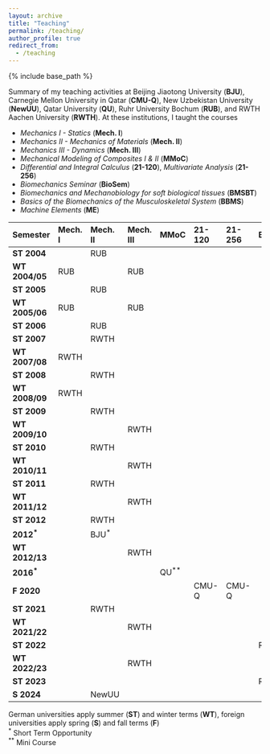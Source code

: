 ```yaml
---
layout: archive
title: "Teaching"
permalink: /teaching/
author_profile: true
redirect_from:
  - /teaching
---
```



{% include base_path %}

Summary of my teaching activities at Beijing Jiaotong University (**BJU**), Carnegie Mellon University in Qatar (**CMU-Q**), New Uzbekistan University (**NewUU**), Qatar University (**QU**),
Ruhr University Bochum (**RUB**), and RWTH Aachen University (**RWTH**). At these institutions, I taught the courses 
* _Mechanics I - Statics_ (**Mech. I**)
* _Mechanics II - Mechanics of Materials_ (**Mech. II**)
* _Mechanics III - Dynamics_ (**Mech. III**)
* _Mechanical Modeling of Composites I & II_ (**MMoC**)
* _Differential and Integral Calculus_ (**21-120**), _Multivariate Analysis_ (**21-256**)
* _Biomechanics Seminar_ (**BioSem**)
*  _Biomechanics and Mechanobiology for soft biological tissues_ (**BMSBT**)
*  _Basics of the Biomechanics of the Musculoskeletal System_  (**BBMS**)
*  _Machine Elements_ (**ME**)

|Semester       |Mech. I |Mech. II  |Mech. III  |MMoC |21-120   |21-256 | BioSem | BMSBT | BBMS | ME |
|:---|:-------|:---------|:----------|:---|:---|:---|:---|:---|:---|:---|
|**ST 2004**    |        |RUB       |           |             |         |       |        |        |        |        |
|**WT 2004/05** |RUB     |          |RUB        |             |         |       |        |        |        |        |
|**ST 2005**    |        |RUB       |           |             |         |       |        |        |        |        |
|**WT 2005/06** |RUB     |          |RUB        |             |         |       |        |        |        |        |
|**ST 2006**    |        |RUB       |           |             |         |       |        |        |        |        |
|**ST 2007**    |        |RWTH      |           |             |         |       |        |        |        |        |
|**WT 2007/08** |RWTH    |          |           |             |         |       |        |        |        |        |
|**ST 2008**    |        |RWTH      |           |             |         |       |        |        |        |        |    
|**WT 2008/09** |RWTH    |          |           |             |         |       |        |        |        |        |  
|**ST 2009**    |        |RWTH      |           |             |         |       |        |        |        |        |
|**WT 2009/10** |        |          |RWTH       |             |         |       |        |        |        |        |
|**ST 2010**    |        |RWTH      |           |             |         |       |        |        |        |        |
|**WT 2010/11** |        |          |RWTH       |             |         |       |        |        |        |        |
|**ST 2011**    |        |RWTH      |           |             |         |       |        |        |        |        |
|**WT 2011/12** |        |          |RWTH       |             |         |       |        |        |        |        |
|**ST 2012**    |        |RWTH      |           |             |         |       |        |        |        |        |
|**2012<sup>*</sup>** |  |BJU<sup>*</sup> |     |             |         |       |        |        |        |        |
|**WT 2012/13** |        |          |RWTH       |             |         |       |        |        |        |        |
|**2016<sup>*</sup>** |  |          |           |QU<sup>**</sup>  |     |       |        |        |        |        |
|**F 2020**     |        |          |           |             |CMU-Q    |CMU-Q  |        |        |        |        |
|**ST 2021**    |        |RWTH      |           |             |         |       |        |        |        |        |
|**WT 2021/22** |        |          |RWTH       |             |         |       |        |        |        |        |
|**ST 2022**    |        |          |           |             |         |       |RWTH    |RWTH    |RWTH    |        |
|**WT 2022/23** |        |          |RWTH       |             |         |       |        |        |        |        | 
|**ST 2023**    |        |          |           |             |         |       |RWTH    |RWTH    |RWTH    |        |
|**S 2024**     |        |NewUU     |           |             |         |       |        |        |        |NewUU   |

German universities apply summer (**ST**) and winter terms (**WT**), foreign universities apply spring (**S**) and fall terms (**F**)  
<sup>*</sup> Short Term Opportunity<br/> 
<sup>**</sup> Mini Course






